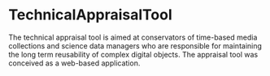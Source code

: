 # TechnicalAppraisalTool
The technical appraisal tool is aimed at conservators of time-based media collections and science data managers who are responsible for maintaining the long term reusability of complex digital objects. The appraisal tool was conceived as a web-based application. 
